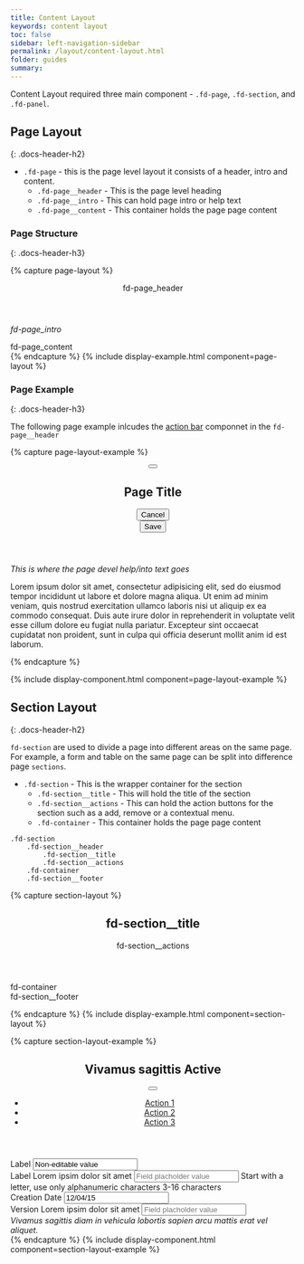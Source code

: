 ```yaml
---
title: Content Layout
keywords: content layout
toc: false
sidebar: left-navigation-sidebar
permalink: /layout/content-layout.html
folder: guides
summary:
---
```

Content Layout required three main component - `.fd-page`, `.fd-section`, and `.fd-panel`.

## Page Layout
{: .docs-header-h2}

* `.fd-page` - this is the page level layout it consists of a header, intro and content.
  * `.fd-page__header` - This is the page level heading
  * `.fd-page__intro` - This can hold page intro or help text
  * `.fd-page__content` - This container holds the page page content


### Page Structure
{: .docs-header-h3}

{% capture page-layout %}
<div class="docs-example__page">
    <article class="fd-page">
        <header class="fd-page__header">
            fd-page_header
        </header>
        <div class="fd-page__intro">
            <p><em>fd-page_intro</em></p>
        </div>
        <div class="fd-page__content">
            fd-page_content
        </div>
    </article>
</div>
{% endcapture %}
{% include display-example.html component=page-layout %}

### Page Example
{: .docs-header-h3}

The following page example inlcudes the [action bar](/components/action-bar.html) componnet in the `fd-page__header`

{% capture page-layout-example %}
<article class="fd-page">
    <header class="fd-page__header">
        <div class="fd-action-bar">
            <div class="fd-action-bar__navigation">
                <button class="fd-button fd-button--text fd-button--icon fd-button--large" aria-label="Back">
                    <span class="fd-icon fd-icon--backarrow fd-icon--large" role="presentation"></span>
                </button>
            </div>
            <h1 class="fd-action-bar__title">
                Page Title
            </h1>
            <div class="fd-action-bar__actions">
                <div class="fd-action-bar__action-item">
                    <button class="fd-button fd-button--text fd-button--action-bar">
                        <span class="fd-icon fd-icon--close fd-icon--medium" role="presentation"></span>
                        Cancel
                    </button>
                </div>
                <div class="fd-action-bar__action-item">
                    <button class="fd-button fd-button--action-bar">
                        <span class="fd-icon fd-icon--checked fd-icon--medium" role="presentation"></span>
                        Save
                    </button>
                </div>
            </div>
        </div>
    </header>
    <div class="fd-page__intro">
        <p><em>This is where the page devel help/into text goes</em></p>
    </div>
    <div class="fd-page__content">
        <p class="fd-has-padding-reg">Lorem ipsum dolor sit amet, consectetur adipisicing elit, sed do eiusmod tempor incididunt ut labore et dolore magna aliqua. Ut enim ad minim veniam, quis nostrud exercitation ullamco laboris nisi ut aliquip ex ea commodo consequat. Duis aute irure dolor in reprehenderit in voluptate velit esse cillum dolore eu fugiat nulla pariatur. Excepteur sint occaecat cupidatat non proident, sunt in culpa qui officia deserunt mollit anim id est laborum.</p>
    </div>
</article>
{% endcapture %}

{% include display-component.html component=page-layout-example %}

## Section Layout
{: .docs-header-h2}

`fd-section` are used to divide a page into different areas on the same page. For example, a form and table on the same page can be split into difference page `sections`.

* `.fd-section` - This is the wrapper container for the section
  * `.fd-section__title` - This will hold the title of the section
  * `.fd-section__actions` - This can hold the action buttons for the section such as a add, remove or a contextual menu.
  * `.fd-container` - This container holds the page page content


```
.fd-section
    .fd-section__header
        .fd-section__title
        .fd-section__actions
    .fd-container
    .fd-section__footer
```

{% capture section-layout %}
<div class="docs-example__section">
    <section class="fd-section">
        <header class="fd-section__header">
            <h1 class="fd-section__title">
                fd-section__title
            </h1>
            <div class="fd-section__actions">
                fd-section__actions
            </div>
        </header>
        <div class="fd-container">
            fd-container
        </div>
        <footer class="fd-section__footer">
            fd-section__footer
        </footer>
    </section>
</div>

{% endcapture %}
{% include display-example.html component=section-layout %}

{% capture section-layout-example %}
<section class="fd-section">
    <header class="fd-section__header">
        <h1 class="fd-section__title">
            Vivamus sagittis <span class="fd-badge fd-badge--success">Active</span>
        </h1>
        <div class="fd-section__actions">
            <div class="fd-dropdown">
                <button class="fd-button fd-button--text fd-button--action-bar" aria-controls="3ewpS611" aria-haspopup="true" aria-expanded="false" aria-label="More">
                    <span class="fd-icon fd-icon--more fd-icon--medium" role="presentation"></span>
                </button>
                <ul class="fd-dropdown__menu fd-contextual-menu" aria-hidden="true" id="3ewpS611">
                    <li><a href="#" class="fd-dropdown__item">Action 1</a></li>
                    <li><a href="#" class="fd-dropdown__item">Action 2</a></li>
                    <li><a href="#" class="fd-dropdown__item">Action 3</a></li>
                </ul>
            </div>
        </div>
    </header>
    <div class="fd-container">
        <div class="fd-col--2"><span class="fd-image fd-image--xxl fd-image--circle fd-image--profile" aria-label="Image label"></span></div>
        <div class="fd-col--10">
            <div class="fd-col--6">
                <div class="fd-form__item">
                    <label class="fd-form__label" for="VDQ4Z626">
                        Label
                    </label>
                    <input type="text" class="fd-form__control" id="VDQ4Z626" readonly="" value="Non-editable value">
                </div>
                <div class="fd-form__item">
                    <label class="fd-form__label" for="uaB3S746">
                        Label
                        <span class="fd-form__help">
                            <span class="fd-inline-help">
                                <span class="fd-inline-help__content">
                                    Lorem ipsim dolor sit amet
                                </span>
                            </span>
                        </span>
                    </label>
                    <input type="text" class="fd-form__control" id="uaB3S746" placeholder="Field placholder value">
                    <span class="fd-form__message">
                        Start with a letter, use only alphanumeric characters 3-16 characters
                    </span>
                </div>
            </div>
            <div class="fd-col--6">
                <div class="fd-form__item">
                    <label class="fd-form__label" for="RTiFm834">
                        Creation Date
                    </label>
                    <input type="text" class="fd-form__control" id="RTiFm834" readonly="" value="12/04/15">
                </div>
                <div class="fd-form__item">
                    <label class="fd-form__label" for="xptZT462">
                        Version
                        <span class="fd-form__help">
                            <span class="fd-inline-help">
                                <span class="fd-inline-help__content">
                                    Lorem ipsim dolor sit amet
                                </span>
                            </span>
                        </span>
                    </label>
                    <input type="text" class="fd-form__control" id="xptZT462" placeholder="Field placholder value">
                </div>
            </div>
        </div>
    </div>
    <footer class="fd-section__footer">
        <em>Vivamus sagittis diam in vehicula lobortis sapien arcu mattis erat vel aliquet.</em>
    </footer>
</section>
{% endcapture %}
{% include display-component.html component=section-layout-example %}
